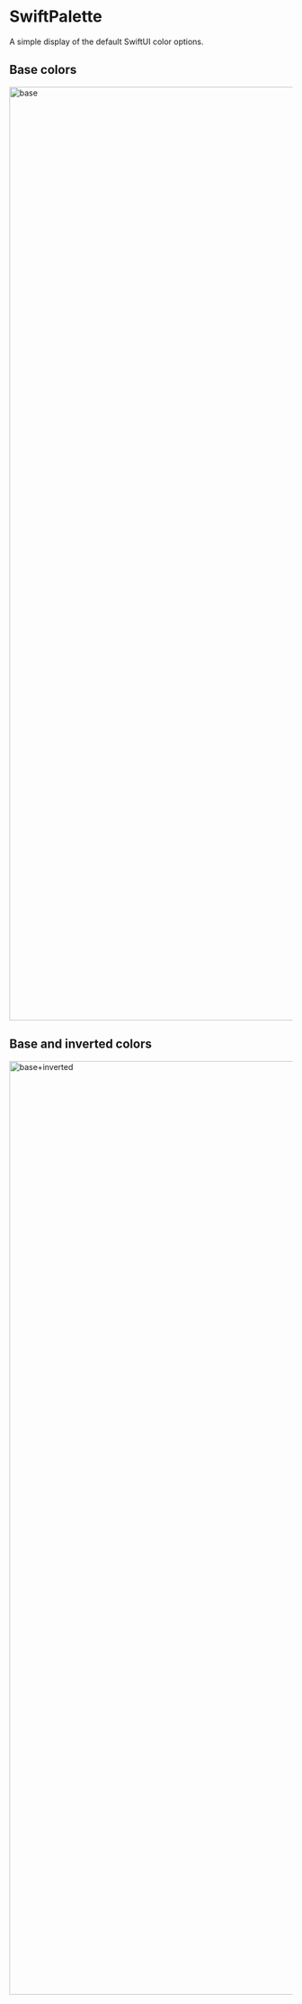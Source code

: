 SwiftPalette
============

A simple display of the default SwiftUI color options.

Base colors
-----------
<img width="1657" alt="base" src="https://github.com/entonio/SwiftPalette/assets/5048472/9aa4f61a-586e-4a0a-b448-e7d0e7a07f63">

Base and inverted colors
------------------------
<img width="1657" alt="base+inverted" src="https://github.com/entonio/SwiftPalette/assets/5048472/87b6d23f-86ec-454b-8648-de8a48f7296c">
